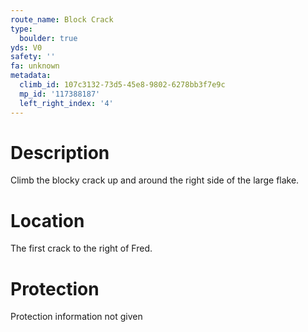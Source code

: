 ```yaml
---
route_name: Block Crack
type:
  boulder: true
yds: V0
safety: ''
fa: unknown
metadata:
  climb_id: 107c3132-73d5-45e8-9802-6278bb3f7e9c
  mp_id: '117388187'
  left_right_index: '4'
---
```

# Description
Climb the blocky crack up and around the right side of the large flake.

# Location
The first crack to the right of Fred.

# Protection
Protection information not given
